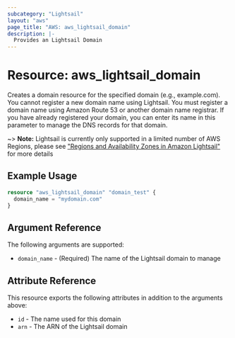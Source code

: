 ```yaml
---
subcategory: "Lightsail"
layout: "aws"
page_title: "AWS: aws_lightsail_domain"
description: |-
  Provides an Lightsail Domain
---
```


# Resource: aws_lightsail_domain

Creates a domain resource for the specified domain (e.g., example.com).
You cannot register a new domain name using Lightsail. You must register
a domain name using Amazon Route 53 or another domain name registrar.
If you have already registered your domain, you can enter its name in
this parameter to manage the DNS records for that domain.

~> **Note:** Lightsail is currently only supported in a limited number of AWS Regions, please see ["Regions and Availability Zones in Amazon Lightsail"](https://lightsail.aws.amazon.com/ls/docs/overview/article/understanding-regions-and-availability-zones-in-amazon-lightsail) for more details

## Example Usage

```terraform
resource "aws_lightsail_domain" "domain_test" {
  domain_name = "mydomain.com"
}
```

## Argument Reference

The following arguments are supported:

* `domain_name` - (Required) The name of the Lightsail domain to manage

## Attribute Reference

This resource exports the following attributes in addition to the arguments above:

* `id` - The name used for this domain
* `arn` - The ARN of the Lightsail domain
